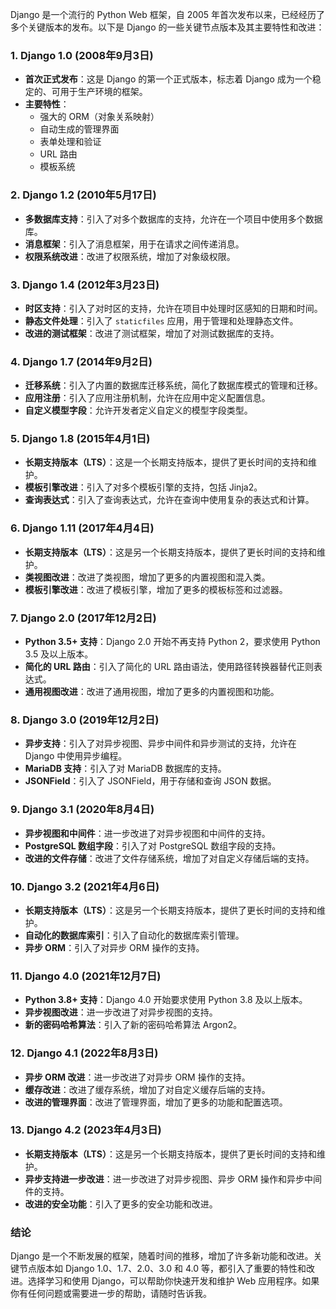 Django 是一个流行的 Python Web 框架，自 2005 年首次发布以来，已经经历了多个关键版本的发布。以下是 Django 的一些关键节点版本及其主要特性和改进：

### 1. Django 1.0 (2008年9月3日)
- **首次正式发布**：这是 Django 的第一个正式版本，标志着 Django 成为一个稳定的、可用于生产环境的框架。
- **主要特性**：
  - 强大的 ORM（对象关系映射）
  - 自动生成的管理界面
  - 表单处理和验证
  - URL 路由
  - 模板系统

### 2. Django 1.2 (2010年5月17日)
- **多数据库支持**：引入了对多个数据库的支持，允许在一个项目中使用多个数据库。
- **消息框架**：引入了消息框架，用于在请求之间传递消息。
- **权限系统改进**：改进了权限系统，增加了对象级权限。

### 3. Django 1.4 (2012年3月23日)
- **时区支持**：引入了对时区的支持，允许在项目中处理时区感知的日期和时间。
- **静态文件处理**：引入了 `staticfiles` 应用，用于管理和处理静态文件。
- **改进的测试框架**：改进了测试框架，增加了对测试数据库的支持。

### 4. Django 1.7 (2014年9月2日)
- **迁移系统**：引入了内置的数据库迁移系统，简化了数据库模式的管理和迁移。
- **应用注册**：引入了应用注册机制，允许在应用中定义配置信息。
- **自定义模型字段**：允许开发者定义自定义的模型字段类型。

### 5. Django 1.8 (2015年4月1日)
- **长期支持版本（LTS）**：这是一个长期支持版本，提供了更长时间的支持和维护。
- **模板引擎改进**：引入了对多个模板引擎的支持，包括 Jinja2。
- **查询表达式**：引入了查询表达式，允许在查询中使用复杂的表达式和计算。

### 6. Django 1.11 (2017年4月4日)
- **长期支持版本（LTS）**：这是另一个长期支持版本，提供了更长时间的支持和维护。
- **类视图改进**：改进了类视图，增加了更多的内置视图和混入类。
- **模板引擎改进**：改进了模板引擎，增加了更多的模板标签和过滤器。

### 7. Django 2.0 (2017年12月2日)
- **Python 3.5+ 支持**：Django 2.0 开始不再支持 Python 2，要求使用 Python 3.5 及以上版本。
- **简化的 URL 路由**：引入了简化的 URL 路由语法，使用路径转换器替代正则表达式。
- **通用视图改进**：改进了通用视图，增加了更多的内置视图和功能。

### 8. Django 3.0 (2019年12月2日)
- **异步支持**：引入了对异步视图、异步中间件和异步测试的支持，允许在 Django 中使用异步编程。
- **MariaDB 支持**：引入了对 MariaDB 数据库的支持。
- **JSONField**：引入了 JSONField，用于存储和查询 JSON 数据。

### 9. Django 3.1 (2020年8月4日)
- **异步视图和中间件**：进一步改进了对异步视图和中间件的支持。
- **PostgreSQL 数组字段**：引入了对 PostgreSQL 数组字段的支持。
- **改进的文件存储**：改进了文件存储系统，增加了对自定义存储后端的支持。

### 10. Django 3.2 (2021年4月6日)
- **长期支持版本（LTS）**：这是另一个长期支持版本，提供了更长时间的支持和维护。
- **自动化的数据库索引**：引入了自动化的数据库索引管理。
- **异步 ORM**：引入了对异步 ORM 操作的支持。

### 11. Django 4.0 (2021年12月7日)
- **Python 3.8+ 支持**：Django 4.0 开始要求使用 Python 3.8 及以上版本。
- **异步视图改进**：进一步改进了对异步视图的支持。
- **新的密码哈希算法**：引入了新的密码哈希算法 Argon2。

### 12. Django 4.1 (2022年8月3日)
- **异步 ORM 改进**：进一步改进了对异步 ORM 操作的支持。
- **缓存改进**：改进了缓存系统，增加了对自定义缓存后端的支持。
- **改进的管理界面**：改进了管理界面，增加了更多的功能和配置选项。

### 13. Django 4.2 (2023年4月3日)
- **长期支持版本（LTS）**：这是另一个长期支持版本，提供了更长时间的支持和维护。
- **异步支持进一步改进**：进一步改进了对异步视图、异步 ORM 操作和异步中间件的支持。
- **改进的安全功能**：引入了更多的安全功能和改进。

### 结论

Django 是一个不断发展的框架，随着时间的推移，增加了许多新功能和改进。关键节点版本如 Django 1.0、1.7、2.0、3.0 和 4.0 等，都引入了重要的特性和改进。选择学习和使用 Django，可以帮助你快速开发和维护 Web 应用程序。如果你有任何问题或需要进一步的帮助，请随时告诉我。